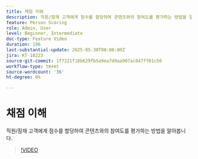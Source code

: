 ```yaml
---
title: 채점 이해
description: 직원/잠재 고객에게 점수를 할당하여 콘텐츠와의 참여도를 평가하는 방법을 알아봅니다.
feature: Person Scoring
role: Admin, User
level: Beginner, Intermediate
doc-type: Feature Video
duration: 196
last-substantial-update: 2025-05-30T00:00:00Z
jira: KT-18223
source-git-commit: 1f7221f18b629fb5a9ea7d9aa907ac847ff01c50
workflow-type: tm+mt
source-wordcount: '36'
ht-degree: 0%

---
```



# 채점 이해

직원/잠재 고객에게 점수를 할당하여 콘텐츠와의 참여도를 평가하는 방법을 알아봅니다.

>[!VIDEO](https://video.tv.adobe.com/v/3463243/?learn=on&enablevpops&captions=kor)

